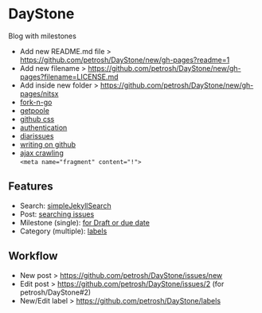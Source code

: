 # DayStone
Blog with milestones

- Add new README.md file  > https://github.com/petrosh/DayStone/new/gh-pages?readme=1  
- Add new filename        > https://github.com/petrosh/DayStone/new/gh-pages?filename=LICENSE.md  
- Add inside new folder   > https://github.com/petrosh/DayStone/new/gh-pages/nitsx  
- [fork-n-go](http://jlord.us/forkngo/)  
- [getpoole](http://getpoole.com/)  
- [github css](https://github.com/sindresorhus/github-markdown-css)
- [authentication](https://developer.github.com/guides/getting-started/#authentication)  
- [diarissues](https://github.com/petrosh/diarissues)  
- [writing on github](https://help.github.com/articles/writing-on-github/)  
- [ajax crawling](https://developers.google.com/webmasters/ajax-crawling/docs/specification)  
  ```<meta name="fragment" content="!">```

## Features

- Search: [simpleJekyllSearch](https://github.com/petrosh/raveup/blob/gh-pages/assets/js/simpleJekyllSearch.js)  
- Post: [searching issues](https://help.github.com/articles/searching-issues/)
- Milestone (single): [for Draft or due date](https://github.com/petrosh/DayStone/milestones)
- Category (multiple): [labels](https://github.com/petrosh/DayStone/labels)

## Workflow

- New post > https://github.com/petrosh/DayStone/issues/new
- Edit post > https://github.com/petrosh/DayStone/issues/2 (for petrosh/DayStone#2)
- New/Edit label > https://github.com/petrosh/DayStone/labels
